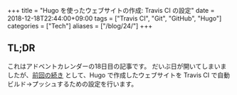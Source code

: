 +++
title = "Hugo を使ったウェブサイトの作成: Travis CI の設定"
date  = 2018-12-18T22:44:00+09:00
tags  = ["Travis CI", "Git", "GitHub", "Hugo"]
categories  = ["Tech"]
aliases = ["/blog/24/"]
+++

## TL;DR

これはアドベントカレンダーの18日目の記事です。
だいぶ日が開いてしまいましたが、[前回の続き](/blog/16/) として、Hugo で作成したウェブサイトを Travis CI で自動ビルド→プッシュするための設定を行います。
